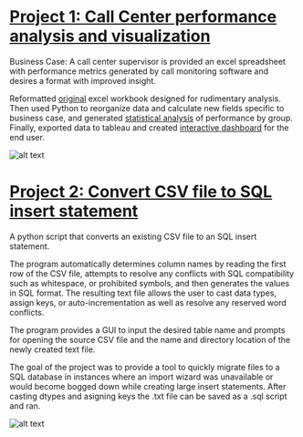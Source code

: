 # [Project 1: Call Center performance analysis and visualization](https://github.com/wcstrickland/call_center)
Business Case: A call center supervisor is provided an excel spreadsheet with performance metrics generated by call monitoring software and desires a format with improved insight.

Reformatted [original](images/call_raw_xl.png) excel workbook designed for rudimentary analysis.
Then used Python to reorganize data and calculate new fields specific to business case,
and generated [statistical analysis](images/jupyter_img.png) of performance by group. 
Finally, exported data to tableau and created [interactive dashboard](https://public.tableau.com/shared/KXPPY74GJ?:display_count=y&:origin=viz_share_link) for the end user.

![alt text](https://media.giphy.com/media/LoZyUPDg7HZu2sgd5I/giphy.gif)


# [Project 2: Convert CSV file to SQL insert statement](https://github.com/wcstrickland/csv_to_sql)
A python script that converts an existing CSV file to an SQL insert statement.

The program automatically determines column names by reading the first row of the CSV file, attempts to resolve any conflicts with SQL compatibility such as whitespace,
or prohibited symbols, and then generates the values in SQL format. The resulting text file allows the user to cast data types, assign keys, or auto-incrementation as
well as resolve any reserved word conflicts.

The program provides a GUI to input the desired table name and prompts for opening the source CSV file and the name and directory location of the newly created
text file.

The goal of the project was to provide a tool to quickly migrate files to a SQL database in instances where an import wizard was unavailable or would become
bogged down while creating large insert statements. After casting dtypes and asigning keys the .txt file can be saved as a .sql script and ran. 

![alt text](https://media.giphy.com/media/cYXoBXI8JRL4yeJhpp/giphy.gif)


